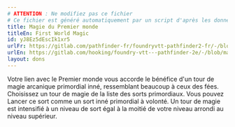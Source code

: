 ```yaml
---
# ATTENTION : Ne modifiez pas ce fichier
# Ce fichier est généré automatiquement par un script d'après les données du module Foundry VTT officiel et de sa traduction
title: Magie du Premier monde
titleEn: First World Magic
id: yJ8Ez5dEscIk1xr5
urlFr: https://gitlab.com/pathfinder-fr/foundryvtt-pathfinder2-fr/-/blob/master/data/feats/yJ8Ez5dEscIk1xr5.htm
urlEn: https://gitlab.com/hooking/foundry-vtt---pathfinder-2e/-/blob/master/packs/data/feats.db/first-world-magic.json
layout: dons
---
```

Votre lien avec le Premier monde vous accorde le bénéfice d'un tour de magie arcanique primordial inné, ressemblant beaucoup à ceux des fées. Choisissez un tour de magie de la liste des sorts primordiaux. Vous pouvez Lancer ce sort comme un sort inné primordial à volonté. Un tour de magie est intensifié à un niveau de sort égal à la moitié de votre niveau arrondi au niveau supérieur.
